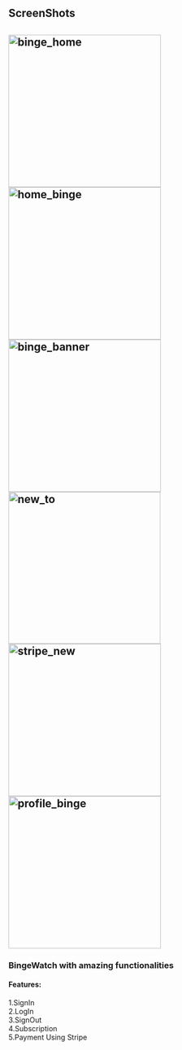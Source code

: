 <h2>ScreenShots<h2/>

<img width="300"  alt="binge_home" src="https://github.com/pranavsrvstv/BingeWatch/assets/120587771/b782b812-436d-4d01-a98d-b3b0a206780b"/>
<img width="300" height:"300" alt="home_binge" src="https://github.com/pranavsrvstv/BingeWatch/assets/120587771/75f63d7b-ef63-49f4-836a-3b3ea01bb714"/>
<img width="300" height:"300" alt="binge_banner" src="https://github.com/pranavsrvstv/BingeWatch/assets/120587771/0d6373af-45a4-48ec-807b-756cf1a06025"/>
<img width="299"  height:"300" alt="new_to" src="https://github.com/pranavsrvstv/BingeWatch/assets/120587771/ba6345ef-d5b7-423f-b89e-3e050866d484"/>
<img width="300" alt="stripe_new" src="https://github.com/pranavsrvstv/BingeWatch/assets/120587771/e9a21c33-fefa-4920-aecc-50748068a469">
<img width="300" height:"300" alt="profile_binge" src="https://github.com/pranavsrvstv/BingeWatch/assets/120587771/ea78cbdf-68d5-4eb6-a085-459d1f455ebc"/>

<h3>BingeWatch with amazing functionalities</h3>

<h4>Features:</h4>
1.SignIn<br>
2.LogIn<br>
3.SignOut<br>
4.Subscription<br>
5.Payment Using Stripe<br>
<br><br>
